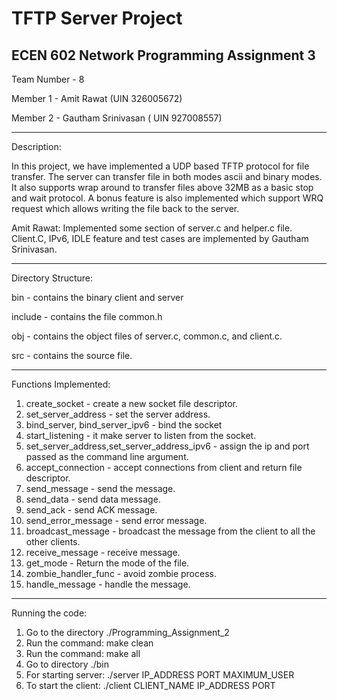 
# TFTP Server Project


ECEN 602 Network Programming Assignment 3
-------------------------------------------------------------------------------------------------------------------------

Team Number - 8

Member 1 - Amit Rawat (UIN 326005672)

Member 2 - Gautham Srinivasan ( UIN 927008557)

------------------------------------------------------------------------------------------------------------------------
Description:

In this project, we have implemented a UDP based TFTP protocol for file transfer. The server can transfer file in both modes ascii and binary modes. It also supports wrap around to transfer files above 32MB as a basic stop and wait protocol. A bonus feature is also implemented which support WRQ request which allows writing the file back to the server.

Amit Rawat: Implemented some section of server.c and helper.c file.
Client.C, IPv6, IDLE feature and test cases are implemented by Gautham Srinivasan.

--------------------------------------------------------------------------------------------------------------------------
Directory Structure:

bin - contains the binary client and server

include - contains the file common.h

obj - contains the object files of server.c, common.c, and client.c.

src - contains the source file.

--------------------------------------------------------------------------------------------------------------------------
Functions Implemented:

1) create_socket - create a new socket file descriptor.
2) set_server_address - set the server address.
3) bind_server, bind_server_ipv6 - bind the socket
4) start_listening - it make server to listen from the socket.
5) set_server_address,set_server_address_ipv6 - assign the ip and port passed as the command line argument.
6) accept_connection - accept connections from client and return file descriptor.
7) send_message - send the message.
8) send_data - send data message.
9) send_ack - send ACK message.
10) send_error_message - send error message.
11) broadcast_message - broadcast the message from the client to all the other clients.
12) receive_message - receive message.
13) get_mode - Return the mode of the file.
14) zombie_handler_func - avoid zombie process.
15) handle_message - handle the message.

--------------------------------------------------------------------------------------------------------------------------
Running the code:
1. Go to the directory ./Programming_Assignment_2
2. Run the command: make clean
3. Run the command: make all
4. Go to directory ./bin
5. For starting server: ./server IP_ADDRESS PORT MAXIMUM_USER
6. To start the client: ./client CLIENT_NAME IP_ADDRESS PORT


